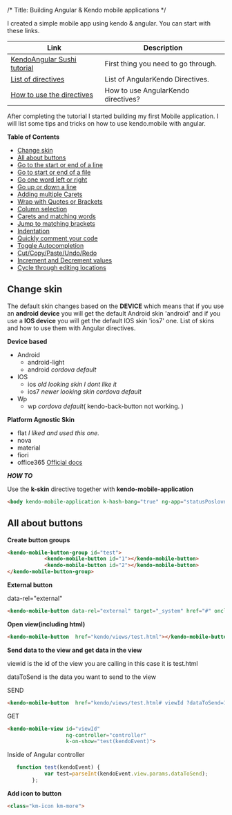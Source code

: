/*
Title: Building  Angular & Kendo mobile applications
*/

I created a simple mobile app using kendo & angular.
You can start with these links. 


| Link  | Description  |                       
| -------  | ---------------- |
|[KendoAngular Sushi tutorial](http://docs.telerik.com/kendo-ui/mobile/angular/sushi-angular-tutorial "Visit the tutorial!")  |  First thing you need to go through.|
|[List of directives](http://docs.telerik.com/kendo-ui/mobile/angular/angular "AngularKendo directives")             |  List of AngularKendo Directives.   |
|[How to use the directives](http://docs.telerik.com/kendo-ui/mobile/angular/angular "How to use directives")               |  How to use AngularKendo directives?|



After completing the tutorial I started building my first Mobile application.
 I will list some tips and tricks on how to use kendo.mobile with angular.
 
 **Table of Contents**

- [Change skin](#change-skin)
- [All about buttons ](#all-about-buttons)
- [Go to the start or end of a line](#go-to-the-start-or-end-of-a-line)
- [Go to start or end of a file](#go-to-start-or-end-of-a-file)
- [Go one word left or right](#go-one-word-left-or-right)
- [Go up or down a line](#go-up-or-down-a-line)
- [Adding multiple Carets](#adding-multiple-carets)
- [Wrap with Quotes or Brackets](#wrap-with-quotes-or-brackets)
- [Column selection](#column-selection)
- [Carets and matching words](#carets-and-matching-words)
- [Jump to matching brackets](#jump-to-matching-brackets)
- [Indentation](#indentation)
- [Quickly comment your code](#quickly-comment-your-code)
- [Toggle Autocompletion](#toggle-autocompletion)
- [Cut/Copy/Paste/Undo/Redo](#cutcopypasteundoredo)
- [Increment and Decrement values](#increment-and-decrement-values)
- [Cycle through editing locations](#cycle-through-editing-locations)

## Change skin
The default skin changes based on the **DEVICE**  which means that if you use an **android device** you will get the default Android skin 'android' 
and if you use a **IOS device** you will get the default IOS skin 'ios7' one.
List of skins and how to use them with Angular directives.

**Device based**
+ Android
    - android-light
    - android _cordova default_
+ IOS
    - ios _old looking skin I dont like it_
    - ios7 _newer looking skin cordova default_ 
+ Wp
    - wp _cordova default_( kendo-back-button not working. )
    
**Platform Agnostic Skin**
+ flat _I liked and used this one._
+ nova
+ material
+ fiori
+ office365
[Official docs](http://docs.telerik.com/kendo-ui/mobile/styling "Official documentantion") 


**_HOW TO_**

Use the **k-skin** directive together with **kendo-mobile-application**
```html
<body kendo-mobile-application k-hash-bang="true" ng-app="statusPoslovnicaBankomata" k-skin="'flat'">
```
## All about buttons 

**Create button groups**
```html
<kendo-mobile-button-group id="test">
            <kendo-mobile-button id="1"></kendo-mobile-button>
            <kendo-mobile-button id="2"></kendo-mobile-button>
</kendo-mobile-button-group>        
```
**External button**

data-rel="external"
```html
<kendo-mobile-button data-rel="external" target="_system" href="#" onclick="window.open('link')"></kendo-mobile-button> <!-Opens systems default mobile browser--->                                
```
**Open view(including html)**
```html
<kendo-mobile-button  href="kendo/views/test.html"></kendo-mobile-button>
```
**Send data to the view  and get data in the view**

viewid is the id of the view you are calling in this case it is test.html

dataToSend is the data you want to send to the view

SEND
```html
<kendo-mobile-button  href="kendo/views/test.html# viewId ?dataToSend=1"></kendo-mobile-button>
```
GET
```html
<kendo-mobile-view id="viewId"                  
                   ng-controller="controller"                  
                   k-on-show="test(kendoEvent)">
```
Inside of Angular controller
```js
   function test(kendoEvent) {
            var test=parseInt(kendoEvent.view.params.dataToSend);
        };
```
**Add icon to button**
```html
<class="km-icon km-more">
```




                                
<!--//And in the Azure app settings of your website/app add a new app setting to match that in the picture below.
//![App Settings](%image_url%/appsettings.png)-->
